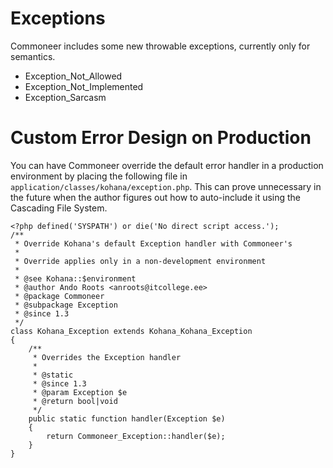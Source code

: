 # Exceptions

Commoneer includes some new throwable exceptions, currently only for semantics.

* Exception_Not_Allowed
* Exception_Not_Implemented
* Exception_Sarcasm

Custom Error Design on Production
=================================

You can have Commoneer override the default error handler in a production environment by placing the following file in `application/classes/kohana/exception.php`. This can prove unnecessary in the future when the author figures out how to auto-include it using the Cascading File System.

	<?php defined('SYSPATH') or die('No direct script access.');
	/**
	 * Override Kohana's default Exception handler with Commoneer's
	 *
	 * Override applies only in a non-development environment
	 *
	 * @see Kohana::$environment
	 * @author Ando Roots <anroots@itcollege.ee>
	 * @package Commoneer
	 * @subpackage Exception
	 * @since 1.3
	 */
	class Kohana_Exception extends Kohana_Kohana_Exception
	{
	    /**
	     * Overrides the Exception handler
	     *
	     * @static
	     * @since 1.3
	     * @param Exception $e
	     * @return bool|void
	     */
	    public static function handler(Exception $e)
	    {
	        return Commoneer_Exception::handler($e);
	    }
	}
